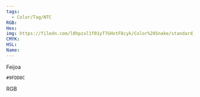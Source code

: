 ```yaml
---
tags:
  - Color/Tag/NTC
RGB:
Hex:
img: https://filedn.com/l0hpzxl1f01yT7GHxtF8cyk/Color%20Snake/standard_csv_to_svg//9FDD8C.svg
CMYK:
HSL:
Name:
---
```

Feijoa
```palette
#9FDD8C
```
RGB

